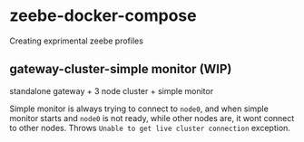 # zeebe-docker-compose

Creating exprimental zeebe profiles

## gateway-cluster-simple monitor (WIP)

standalone gateway + 3 node cluster + simple monitor

Simple monitor is always trying to connect to `node0`, and when simple monitor starts and `node0` is not ready, while other nodes are, it wont connect to other nodes.
Throws `Unable to get live cluster connection` exception.
